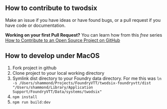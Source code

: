 ## How to contribute to twodsix

Make an issue if you have ideas or have found bugs, or a pull request if you have code or documentation.

**Working on your first Pull Request?** You can learn how from this *free* series [How to Contribute to an Open Source Project on GitHub](https://egghead.io/series/how-to-contribute-to-an-open-source-project-on-github)


## How to develop under MacOS
1. Fork project in github
1. Clone project to your local working directory
1. Symlink dist directory to your Foundry data directory. For me this was  `ln -s /Users/shammond/Projects/FoundryVTT/twodsix-foundryvtt/dist "/Users/shammond/Library/Application Support/FoundryVTT/Data/systems/twodsix"`
1. `npm install`
1. `npm run build:dev`
